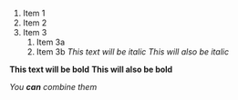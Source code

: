 1. Item 1
2. Item 2
3. Item 3
   1. Item 3a
   2. Item 3b
*This text will be italic*
_This will also be italic_

**This text will be bold**
__This will also be bold__

_You **can** combine them_
